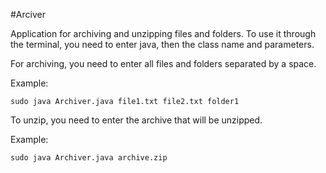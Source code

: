 #Arciver

Application for archiving and unzipping files and folders.
To use it through the terminal, you need to enter java, then the class name and parameters.

For archiving, you need to enter all files and folders separated by a space.

Example: 
````
sudo java Archiver.java file1.txt file2.txt folder1
````
To unzip, you need to enter the archive that will be unzipped.

Example: 
````
sudo java Archiver.java archive.zip
````
